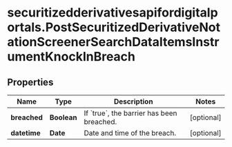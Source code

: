 # securitizedderivativesapifordigitalportals.PostSecuritizedDerivativeNotationScreenerSearchDataItemsInstrumentKnockInBreach

## Properties

Name | Type | Description | Notes
------------ | ------------- | ------------- | -------------
**breached** | **Boolean** | If &#x60;true&#x60;, the barrier has been breached. | [optional] 
**datetime** | **Date** | Date and time of the breach. | [optional] 


